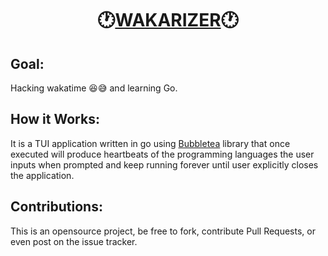 # **<center>:clock1:<u>WAKARIZER</u>:clock1:**</center>

## Goal: 

Hacking wakatime :laughing::sweat_smile: and learning Go.

## How it Works:

It is a TUI application written in go using [Bubbletea](https://github.com/charmbracelet/bubbletea) library that once executed will produce heartbeats of the programming languages the user inputs when prompted and keep running forever until user explicitly closes the application.



## Contributions:

This is an opensource project, be free to fork, contribute Pull Requests, or even post on the issue tracker.